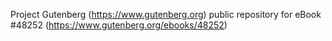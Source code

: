 Project Gutenberg (https://www.gutenberg.org) public repository for eBook #48252 (https://www.gutenberg.org/ebooks/48252)
